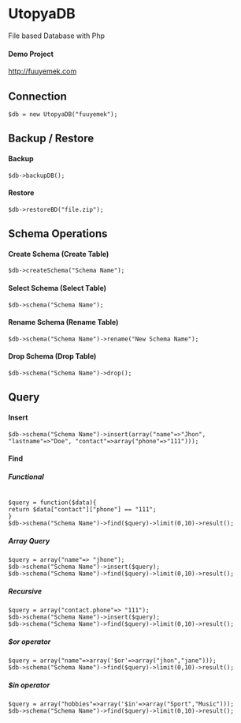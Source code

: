 # UtopyaDB
File based Database with Php

#### Demo Project
http://fuuyemek.com


## Connection
```
$db = new UtopyaDB("fuuyemek");
```

## Backup / Restore

#### Backup

```
$db->backupDB();
```

#### Restore

```
$db->restoreBD("file.zip");
```

## Schema Operations

#### Create Schema (Create Table)

```
$db->createSchema("Schema Name");
```

#### Select Schema (Select Table)

```
$db->schema("Schema Name");
```

#### Rename Schema (Rename Table)

```
$db->schema("Schema Name")->rename("New Schema Name");
```

#### Drop Schema (Drop Table)

```
$db->schema("Schema Name")->drop();
```


## Query

#### Insert
```
$db->schema("Schema Name")->insert(array("name"=>"Jhon", "lastname"=>"Doe", "contact"=>array("phone"=>"111")));
```
#### Find
##### Functional
```

$query = function($data){
return $data["contact"]["phone"] == "111";
}
$db->schema("Schema Name")->find($query)->limit(0,10)->result();
```

##### Array Query
```
$query = array("name"=> "jhone");
$db->schema("Schema Name")->insert($query);
$db->schema("Schema Name")->find($query)->limit(0,10)->result();
```

##### Recursive
```
$query = array("contact.phone"=> "111");
$db->schema("Schema Name")->insert($query);
$db->schema("Schema Name")->find($query)->limit(0,10)->result();
```
##### $or operator
```
$query = array("name"=>array('$or'=>array("jhon","jane")));
$db->schema("Schema Name")->find($query)->limit(0,10)->result();
```
##### $in operator
```
$query = array("hobbies"=>array('$in'=>array("Sport","Music")));
$db->schema("Schema Name")->find($query)->limit(0,10)->result();
```
